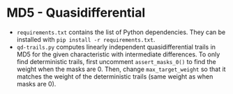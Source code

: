 # MD5 - Quasidifferential

- `requirements.txt` contains the list of Python dependencies. They can be installed with `pip install -r requirements.txt`.
- `qd-trails.py` computes linearly independent quasidifferential trails in MD5 for the given characteristic with intermediate differences. To only find deterministic trails, first uncomment `assert_masks_0()` to find the weight when the masks are 0. Then, change `max_target_weight` so that it matches the weight of the deterministic trails (same weight as when masks are 0).
